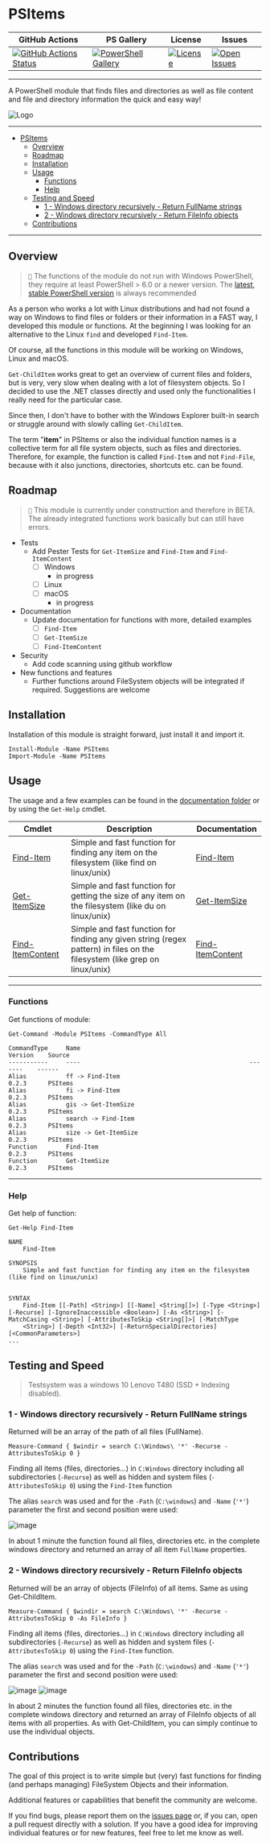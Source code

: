 # PSItems

| GitHub Actions                                                         | PS Gallery                                          | License                              | Issues                            |
| ---------------------------------------------------------------------- | --------------------------------------------------- | ------------------------------------ | --------------------------------- |
| [![GitHub Actions Status][github-actions-badge]][github-actions-build] | [![PowerShell Gallery][psgallery-badge]][psgallery] | [![License][license-badge]][license] | [![Open Issues][issues-badge]][issues]  |

---

A PowerShell module that finds files and directories as well as file content and file and directory information the quick and easy way!

![Logo](res/logo.png)

---

- [PSItems](#psitems)
  - [Overview](#overview)
  - [Roadmap](#roadmap)
  - [Installation](#installation)
  - [Usage](#usage)
    - [Functions](#functions)
    - [Help](#help)
  - [Testing and Speed](#testing-and-speed)
    - [1 - Windows directory recursively - Return FullName strings](#1---windows-directory-recursively---return-fullname-strings)
    - [2 - Windows directory recursively - Return FileInfo objects](#2---windows-directory-recursively---return-fileinfo-objects)
  - [Contributions](#contributions)

---

## Overview

> ``📝`` The functions of the module do not run with Windows PowerShell, they require at least PowerShell > 6.0 or a newer version. The [latest, stable PowerShell version](https://github.com/PowerShell/PowerShell/releases) is always recommended

As a person who works a lot with Linux distributions and had not found a way on Windows to find files or folders or their information in a FAST way, I developed this module or functions.
At the beginning I was looking for an alternative to the Linux `find` and developed `Find-Item`.

Of course, all the functions in this module will be working on Windows, Linux and macOS.

`Get-ChildItem` works great to get an overview of current files and folders, but is very, very slow when dealing with a lot of filesystem objects.
So I decided to use the .NET classes directly and used only the functionalities I really need for the particular case.

Since then, I don't have to bother with the Windows Explorer built-in search or struggle around with slowly calling `Get-ChildItem`.

The term "**item**" in PSItems or also the individual function names is a collective term for all file system objects, such as files and directories.
Therefore, for example, the function is called `Find-Item` and not `Find-File`, because with it also junctions, directories, shortcuts etc. can be found.

## Roadmap

> ``📝`` This module is currently under construction and therefore in BETA. The already integrated functions work basically but can still have errors.

- Tests
  - Add Pester Tests for `Get-ItemSize` and `Find-Item` and `Find-ItemContent`
    - [ ] Windows
      - in progress
    - [ ] Linux
    - [ ] macOS
      - in progress
- Documentation
  - Update documentation for functions with more, detailed examples
    - [ ] `Find-Item`
    - [ ] `Get-ItemSize`
    - [ ] `Find-ItemContent`
- Security
  - Add code scanning using github workflow
- New functions and features
  - Further functions around FileSystem objects will be integrated if required. Suggestions are welcome

## Installation

Installation of this module is straight forward, just install it and import it.

```pwsh
Install-Module -Name PSItems
Import-Module -Name PSItems
```

## Usage

The usage and a few examples can be found in the [documentation folder](docs/en-US/) or by using the `Get-Help` cmdlet.

| Cmdlet                                            | Description                                                                                         | Documentation                                  |
| ------------------------------------------------- | --------------------------------------------------------------------------------------------------- | ---------------------------------------------- |
| [Find-Item](PSItems/Public/Find-Item.ps1)       | Simple and fast function for finding any item on the filesystem (like find on linux/unix)           | [Find-Item](docs/en-US/Find-Item.md)       |
| [Get-ItemSize](PSItems/Public/Get-ItemSize.ps1) | Simple and fast function for getting the size of any item on the filesystem (like du on linux/unix) | [Get-ItemSize](docs/en-US/Get-ItemSize.md) |
| [Find-ItemContent](PSItems/Public/Find-ItemContent.ps1) | Simple and fast function for finding any given string (regex pattern) in files on the filesystem (like grep on linux/unix) | [Find-ItemContent](docs/en-US/Find-ItemContent.md) |

---

### Functions

Get functions of module:

```pwsh
Get-Command -Module PSItems -CommandType All
```

```pwsh
CommandType     Name                                               Version    Source
-----------     ----                                               -------    ------
Alias           ff -> Find-Item                                    0.2.3      PSItems
Alias           fi -> Find-Item                                    0.2.3      PSItems
Alias           gis -> Get-ItemSize                                0.2.3      PSItems
Alias           search -> Find-Item                                0.2.3      PSItems
Alias           size -> Get-ItemSize                               0.2.3      PSItems
Function        Find-Item                                          0.2.3      PSItems
Function        Get-ItemSize                                       0.2.3      PSItems
```

---

### Help

Get help of function:

```pwsh
Get-Help Find-Item
```

```pwsh
NAME
    Find-Item

SYNOPSIS
    Simple and fast function for finding any item on the filesystem (like find on linux/unix)


SYNTAX
    Find-Item [[-Path] <String>] [[-Name] <String[]>] [-Type <String>] [-Recurse] [-IgnoreInaccessible <Boolean>] [-As <String>] [-MatchCasing <String>] [-AttributesToSkip <String[]>] [-MatchType
    <String>] [-Depth <Int32>] [-ReturnSpecialDirectories] [<CommonParameters>]
...
```

## Testing and Speed

> Testsystem was a windows 10 Lenovo T480 (SSD + Indexing disabled).

### 1 - Windows directory recursively - Return FullName strings

Returned will be an array of the path of all files (FullName).

`Measure-Command { $windir = search C:\Windows\ '*' -Recurse -AttributesToSkip 0 }`

Finding all items (files, directories...) in `C:Windows` directory including all subdirectories (`-Recurse`) as well as hidden and system files (`-AttributesToSkip 0`) using the `Find-Item` function

The alias `search` was used and for the `-Path` (`C:\windows`) and `-Name` (`'*'`) parameter the first and second position were used:

![image](https://user-images.githubusercontent.com/6794362/183594261-2f14beb8-be96-4181-8719-1b95ff271e62.png)

In about 1 minute the function found all files, directories etc. in the complete windows directory and returned an array of all item `FullName` properties.

### 2 - Windows directory recursively - Return FileInfo objects

Returned will be an array of objects (FileInfo) of all items. Same as using Get-ChildItem.

`Measure-Command { $windir = search C:\Windows\ '*' -Recurse -AttributesToSkip 0 -As FileInfo }`

Finding all items (files, directories...) in `C:Windows` directory including all subdirectories (`-Recurse`) as well as hidden and system files (`-AttributesToSkip 0`) using the `Find-Item` function.

The alias `search` was used and for the `-Path` (`C:\windows`) and `-Name` (`'*'`) parameter the first and second position were used:

![image](https://user-images.githubusercontent.com/6794362/183596627-73995cca-a602-4ae7-9e75-8fe8b6d14d4a.png)
![image](https://user-images.githubusercontent.com/6794362/183596709-de8718c9-e361-4843-96f5-34e9677f840e.png)

In about 2 minutes the function found all files, directories etc. in the complete windows directory and returned an array of FileInfo objects of all items with all properties. As with Get-ChildItem, you can simply continue to use the individual objects.

## Contributions

The goal of this project is to write simple but (very) fast functions for finding (and perhaps managing) FileSystem Objects and their information.

Additional features or capabilities that benefit the community are welcome.

If you find bugs, please report them on the [issues page](https://github.com/eizedev/PSItems/issues) or, if you can, open a pull request directly with a solution.
If you have a good idea for improving individual features or for new features, feel free to let me know as well.

[github-actions-badge]: https://github.com/eizedev/PSItems/workflows/CI/badge.svg
[github-actions-build]: https://github.com/eizedev/PSItems/actions
[psgallery-badge]: https://img.shields.io/powershellgallery/dt/PSItems.svg
[psgallery]: https://www.powershellgallery.com/packages/PSItems
[license-badge]: https://img.shields.io/github/license/eizedev/PSItems.svg
[license]: https://www.powershellgallery.com/packages/PSItems
[issues-badge]: https://img.shields.io/github/issues-raw/eizedev/PSItems.svg
[issues]: https://github.com/eizedev/PSItems/issues
